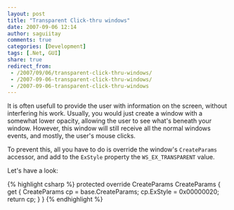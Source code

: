 ```yaml
---
layout: post
title: "Transparent Click-thru windows"
date: 2007-09-06 12:14
author: saguiitay
comments: true
categories: [Development]
tags: [.Net, GUI]
share: true
redirect_from:
 - /2007/09/06/transparent-click-thru-windows/
 - /2007-09-06-transparent-click-thru-windows/
 - /2007-09-06-transparent-click-thru-windows
---
```

It is often usefull to provide the user with information on the screen, without interfering his work. 
Usually, you would just create a window with a somewhat lower opacity, allowing the user to see what's 
beneath your window. However, this window will still receive all the normal windows events, and mostly, 
the user's mouse clicks. 

To prevent this, all you have to do is override the window's `CreateParams` accessor, and add to the `ExStyle` property the `WS_EX_TRANSPARENT` value.

Let's have a look:

{% highlight csharp %}
protected override CreateParams CreateParams
{
    get
    {
        CreateParams cp = base.CreateParams;
        cp.ExStyle = 0x00000020;
        return cp;
    }
}
{% endhighlight %}

